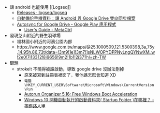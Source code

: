 - 讓 android 也能使用 [[Logseq]]
	- [Releases · logseq/logseq](https://github.com/logseq/logseq/releases)
	- [自動備份手機資料：讓 Android 與 Google Drive 雙向同步檔案](https://www.playpcesor.com/2017/03/autosync-android-google-drive.html)
	- [Autosync for Google Drive - Google Play 應用程式](https://play.google.com/store/apps/details?id=com.ttxapps.drivesync)
		- [User's Guide - MetaCtrl](https://metactrl.com/userguide/)
- 發現芝山附近的野生羽球場
	- 福林國小附近的河濱公園內部
	- https://www.google.com.tw/maps/@25.1000509,121.5300398,3a,75y,14.95h,86.73t/data=!3m9!1e1!3m7!1sNLWOPYDPPNyLngQYNwXM_w!2e0!7i13312!8i6656!9m2!1b1!2i37?hl=zh-TW
- 問題
	- strokeIt 不曉得被誰啟動，導致 google drive 沒辦法刪掉
		- 原來被寫到註冊表裡面了，我他媽怎麼會知道 XD
		- ```電腦\HKEY_CURRENT_USER\Software\Microsoft\Windows\CurrentVersion\Run```
		- [Autorun Organizer 5.16: Free Windows Boot Acceleration](https://www.chemtable.com/autorun-organizer.htm)
		- [Windows 10 開機自動執行的啟動資料夾( Startup Folder )在哪裡？ - 挨踢路人甲](https://walker-a.com/archives/6706)